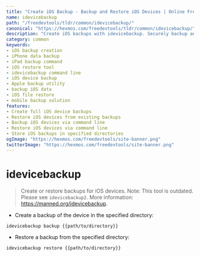 ```yaml
---
title: "Create iOS Backup - Backup and Restore iOS Devices | Online Free DevTools by Hexmos"
name: idevicebackup
path: "/freedevtools/tldr/common/idevicebackup/"
canonical: "https://hexmos.com/freedevtools/tldr/common/idevicebackup/"
description: "Create iOS backups with idevicebackup. Securely backup and restore your iPhone or iPad data. Free online tool, no registration required. Command line backup utility."
category: common
keywords:
- iOS backup creation
- iPhone data backup
- iPad backup command
- iOS restore tool
- idevicebackup command line
- iOS device backup
- Apple backup utility
- backup iOS data
- iOS file restore
- mobile backup solution
features:
- Create full iOS device backups
- Restore iOS devices from existing backups
- Backup iOS devices via command line
- Restore iOS devices via command line
- Store iOS backups in specified directories
ogImage: "https://hexmos.com/freedevtools/site-banner.png"
twitterImage: "https://hexmos.com/freedevtools/site-banner.png"
---
```


# idevicebackup

> Create or restore backups for iOS devices.
> Note: This tool is outdated. Please see `idevicebackup2`.
> More information: <https://manned.org/idevicebackup>.

- Create a backup of the device in the specified directory:

`idevicebackup backup {{path/to/directory}}`

- Restore a backup from the specified directory:

`idevicebackup restore {{path/to/directory}}`
